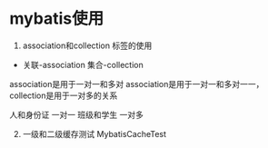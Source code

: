 # mybatis使用

1. association和collection 标签的使用
- 关联-association  集合-collection

association是用于一对一和多对 association是用于一对一和多对一一，collection是用于一对多的关系

人和身份证 一对一
班级和学生 一对多

2. 一级和二级缓存测试 MybatisCacheTest

